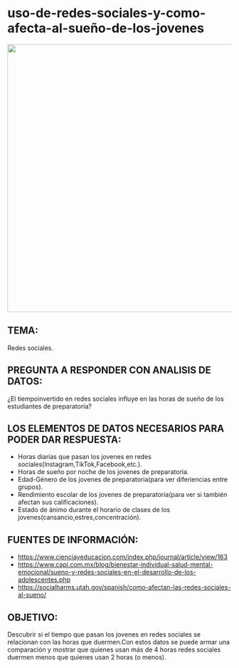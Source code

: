 # uso-de-redes-sociales-y-como-afecta-al-sueño-de-los-jovenes
<p align="center">
<img width="1152" height="601" alt="image" src="https://github.com/user-attachments/assets/b42a5dec-c0eb-48b6-b27e-026a201408e5" />

## TEMA: 

Redes sociales.

## PREGUNTA A RESPONDER CON ANALISIS DE DATOS:
¿El tiempoinvertido en redes sociales influye en las horas de sueño de los estudiantes de preparatoria?

## LOS ELEMENTOS DE DATOS NECESARIOS PARA PODER DAR RESPUESTA:
 - Horas diarias que pasan los jovenes en redes sociales(Instagram,TikTok,Facebook,etc.).
 - Horas de sueño por noche de los jovenes de preparatoria.
 - Edad-Género de los jovenes de preparatoria(para ver diferiencias entre grupos).
 - Rendimiento escolar de los jovenes de preparatoria(para ver si también afectan sus calificaciones).
 - Estado de ánimo durante el horario de clases de los jovenes(cansancio,estres,concentración).

## FUENTES DE INFORMACIÓN:
 - https://www.cienciayeducacion.com/index.php/journal/article/view/163
 - https://www.capi.com.mx/blog/bienestar-individual-salud-mental-emocional/sueno-y-redes-sociales-en-el-desarrollo-de-los-adolescentes.php
 - https://socialharms.utah.gov/spanish/como-afectan-las-redes-sociales-al-sueno/
 
## OBJETIVO:

Descubrir si el tiempo que pasan los jovenes en redes sociales se relacionan
con las horas que duermen.Con estos datos se puede armar una comparación y mostrar que quienes usan más de 4 horas
redes sociales duermen menos que quienes usan 2 horas (o menos).
